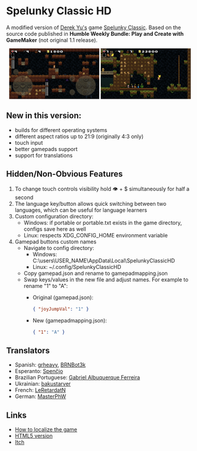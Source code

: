 # Spelunky Classic HD

A modified version of [Derek Yu's](https://en.wikipedia.org/wiki/Derek_Yu) game [Spelunky Classic](https://spelunkyworld.com/original.html). Based on the source code published in **Humble Weekly Bundle: Play and Create with GameMaker** (not original 1.1 release).

<p align="center">
    <img src="screenshots/screenshot_00.png" width="48%">
    <img src="screenshots/screenshot_01.png" width="48%">
</p>

## New in this version:
- builds for different operating systems
- different aspect ratios up to 21:9 (originally 4:3 only)
- touch input
- better gamepads support
- support for translations

## Hidden/Non-Obvious Features
1. To change touch controls visibility hold 👁 + $ simultaneously for half a second
2. The language key/button allows quick switching between two languages, which can be useful for language learners
3. Custom configuration directory:
    - Windows: if portable or portable.txt exists in the game directory, configs save here as well
    - Linux: respects XDG_CONFIG_HOME environment variable
4. Gamepad buttons custom names
    - Navigate to config directory:
        - Windows: C:\users\USER_NAME\AppData\Local\SpelunkyClassicHD
        - Linux: ~/.config/SpelunkyClassicHD
    - Copy gamepad.json and rename to gamepadmapping.json
    - Swap keys/values in the new file and adjust names. For example to rename "1" to "A":
        - Original (gamepad.json):

            ```json
            { "joyJumpVal": "1" }
            ```

        - New (gamepadmapping.json):

            ```json
            { "1": "A" }
            ```

## Translators
- Spanish: [grheavy](mailto:grheavy@hushmail.com), [BRNBot3k](https://github.com/BRNBot3k)
- Esperanto: [Spenĉjo](https://github.com/Rajzin)
- Brazilian Portuguese: [Gabriel Albuquerque Ferreira](https://github.com/ngc-5194)
- Ukrainian: [bakustarver](https://github.com/bakustarver)
- French: [LeRetardatN](https://github.com/Lecodeurenretard)
- German: [MasterPhW](mailto:masterphw@gmail.com)

## Links
* [How to localize the game](localization)
* [HTML5 version](https://github.com/yancharkin/SpelunkyClassicHDhtml5)
* [Itch](https://yancharkin.itch.io/spelunky-classic-hd)
